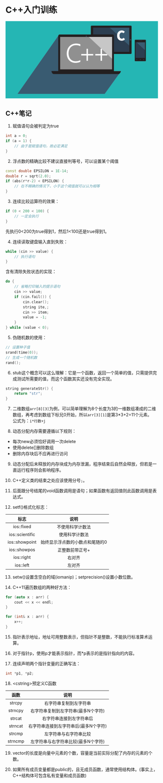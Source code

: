 # C++入门训练

![在这里插入图片描述](https://github.com/ChenYikunReal/cpp_training/blob/master/images/cpp-c.png?x-oss-process=image/watermark,type_ZmFuZ3poZW5naGVpdGk,shadow_10,text_aHR0cHM6Ly9ibG9nLmNzZG4ubmV0L3dlaXhpbl80Mzg5NjMxOA==,size_16,color_FFFFFF,t_70)

## C++笔记

1. 赋值语句会被判定为true
```cpp
int a = 0;
if (a = 1) {
    // 由于是赋值语句，故必定满足
}
```

2. 浮点数的精确比较不建议直接判等号，可以设置某个阈值
```cpp
const double EPSILON = 1E-14;
double r = sqrt(2.0);
if (abs(r*r-2) < EPSILON) {
    // 在不精确的情况下，小于这个阈值就可以认为相等
}
```

3. 连续比较运算符的效果：
```cpp
if (0 < 200 < 100) {
    // 一定会执行
}
```
先执行0<200为true得到1，然后1<100还是true得到1。  

4. 连续读取键盘输入直到失败：
```cpp
while (cin >> value) {
    // 执行语句
}
```
含有清除失败状态的实现：
```cpp
do {
    // 省略打印输入的提示语句
    cin >> value;
    if (cin.fail()) {
        cin.clear();
        string ite,;
        cin >> item;
        value = -1;
    }
} while (value < 0);
```

5. 伪随机数的使用：
```cpp
// 设置种子值
srand(time(0));
// 生成一个随机数
rand();
```

6. stub这个概念可以这么理解：它是一个函数，返回一个简单的值，只需提供完成测试所需要的值，而这个函数其实还没有完全实现。
```cpp
string generateStr() {
    return "str";
}
```

7. 二维数组`arr[8][3]`为例，可以简单理解为8个长度为3的一维数组凑成的二维数组，再考虑到数组下标兄0开始，所以`arr[3][1]`是第3*3+2=11个元素。<br/>
公式为：`i*行数+j`

8. 动态分配内存需要遵循以下规则：
- 每次new必须恰好调用一次delete
- 使用delete[]删除数组
- 删除内存块后不应再进行访问

9. 动态分配后未释放的内存块成为内存泄漏，程序结束后自然会释放，但若是一直运行程序则会影响程序。

10. C++定义类的结束之处应该使用分号`;`。

11. 后面跟分号结尾的void函数调用是语句；如果函数有返回值则此函数调用是表达式。

12. setf()格式化标志：

| 标志 | 说明 |
|:---:|:---:|
| ios::fixed | 不使用科学计数法 |
| ios::scientific | 使用科学计数法 |
| ios::showpoint | 始终显示浮点数的小数点和尾随的0 |
| ios::showpos | 正整数前带正号+ |
| ios::right | 右对齐 |
| ios::left | 左对齐 |

13. setw()设置含空白的域(iomanip)；setprecision()设置小数位数。

14. C++11遍历数组的两种好方法：
```cpp
for (auto x : arr) {
    cout << x << endl;
}
```
```cpp
for (int& x : arr) {
    x++;
}
```

15. 指针表示地址，地址可用整数表示，但指针不是整数，不能执行标准算术运算。

16. 对于指针p，使用p才能表示指针，而*p表示的是指针指向的内容。

17. 连续声明两个指针变量的正确写法：
```cpp
int *p1, *p2;
```

18. \<cstring>预定义C函数

| 函数 | 说明 |
|:---:|:---:|
| strcpy | 右字符串复制到左字符串 |
| strncpy | 右字符串复制到左字符串(最多N个字符) |
| strcat | 右字符串连接到左字符串后 |
| strncat | 右字符串连接到左字符串后(最多N个字符) |
| strcmp | 左字符串与右字符串比较 |
| strncmp | 左字符串与右字符串比较(最多N个字符) |

19. vector的长度是向量中元素的个数，容量是当前实际分配了内存的元素的个数。

20. 如果所有成员变量都是public的，且无成员函数，通常使用结构体。(事实上，C++结构体可包含私有变量和成员函数)
